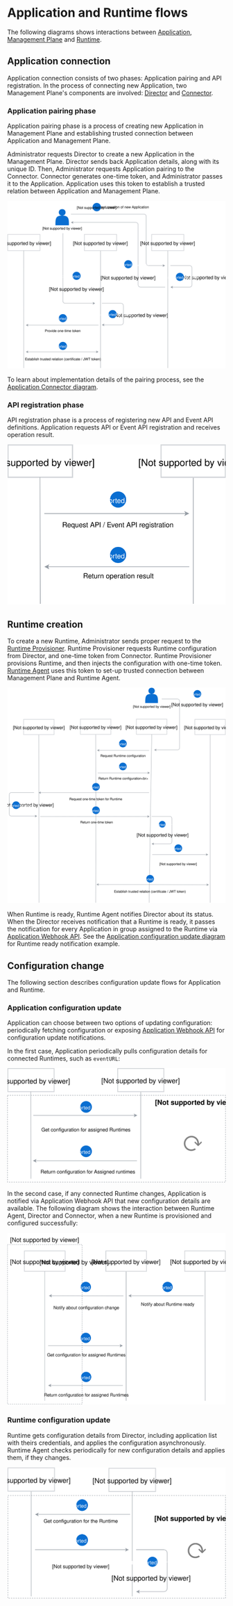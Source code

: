# Application and Runtime flows

The following diagrams shows interactions between [Application](./terminology.md#application), [Management Plane](./terminology.md#management-plane) and [Runtime](./terminology.md#runtime).

## Application connection

Application connection consists of two phases: Application pairing and API registration. In the process of connecting new Application, two Management Plane's components are involved: [Director](./terminology.md#mp-director) and [Connector](./terminology.md#mp-connector).

### Application pairing phase

Application pairing phase is a process of creating new Application in Management Plane and establishing trusted connection between Application and Management Plane. 

Administrator requests Director to create a new Application in the Management Plane. Director sends back Application details, along with its unique ID. Then, Administrator requests Application pairing to the Connector. Connector generates one-time token, and Administrator passes it to the Application. Application uses this token to establish a trusted relation between Application and Management Plane.

![](./assets/app-pairing.svg)

To learn about implementation details of the pairing process, see the [Application Connector diagram](https://kyma-project.io/docs/components/application-connector#architecture-connector-service).

### API registration phase

API registration phase is a process of registering new API and Event API definitions. Application requests API or Event API registration and receives operation result.

![](./assets/api-registration.svg)

## Runtime creation

To create a new Runtime, Administrator sends proper request to the [Runtime Provisioner](./terminology.md#mp-runtime-provisioner). Runtime Provisioner requests Runtime configuration from Director, and one-time token from Connector. Runtime Provisioner provisions Runtime, and then injects the configuration with one-time token. [Runtime Agent](./terminology.md#runtime-agent) uses this token to set-up trusted connection between Management Plane and Runtime Agent.

![](./assets/runtime-creation.svg)

When Runtime is ready, Runtime Agent notifies Director about its status. When the Director receives notification that a Runtime is ready, it passes the notification for every Application in group assigned to the Runtime via [Application Webhook API](./terminology.md#application-webhook-api). See the [Application configuration update diagram](#application-configuration-update) for Runtime ready notification example.

## Configuration change

The following section describes configuration update flows for Application and Runtime.

### Application configuration update

Application can choose between two options of updating configuration: periodically fetching configuration or exposing [Application Webhook API](./terminology.md#application-webhook-api) for configuration update notifications.

In the first case, Application periodically pulls configuration details for connected Runtimes, such as `eventURL`:

![](./assets/app-configuration-update.svg)

In the second case, if any connected Runtime changes, Application is notified via Application Webhook API that new configuration details are available. The following diagram shows the interaction between Runtime Agent, Director and Connector, when a new Runtime is provisioned and configured successfully:

![](./assets/runtime-notification.svg)

### Runtime configuration update

Runtime gets configuration details from Director, including application list with theirs credentials, and applies the configuration asynchronously. Runtime Agent checks periodically for new configuration details and applies them, if they changes.

![](./assets/runtime-configuration-update.svg)
